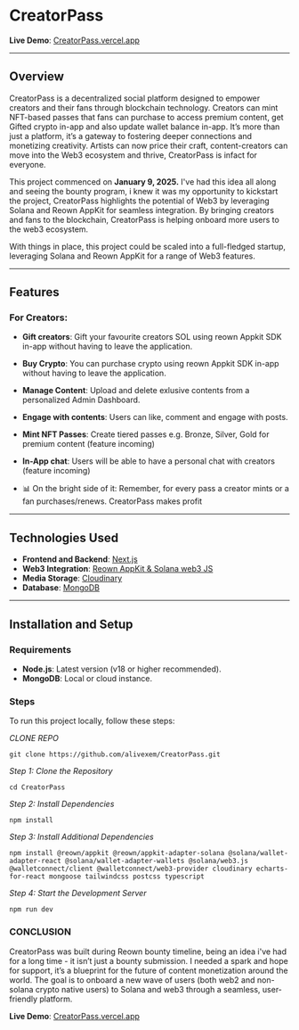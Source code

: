 # CreatorPass

**Live Demo**: [CreatorPass.vercel.app](https://CreatorPass.vercel.app/)

---

## Overview

CreatorPass is a decentralized social platform designed to empower creators and their fans through blockchain technology. Creators can mint NFT-based passes that fans can purchase to access premium content, get Gifted crypto in-app and also update wallet balance in-app. It’s more than just a platform, it’s a gateway to fostering deeper connections and monetizing creativity. Artists can now price their craft, content-creators can move into the Web3 ecosystem and thrive, CreatorPass is infact for everyone.

This project commenced on **January 9, 2025.** I've had this idea all along and seeing the bounty program, i knew it was my opportunity to kickstart the project, CreatorPass highlights the potential of Web3 by leveraging Solana and Reown AppKit for seamless integration. By bringing creators and fans to the blockchain, CreatorPass is helping onboard more users to the web3 ecosystem.

With things in place, this project could be scaled into a full-fledged startup, leveraging Solana and Reown AppKit for a range of Web3 features.

---

## Features


### For Creators:
- **Gift creators**: Gift your favourite creators SOL using reown Appkit SDK in-app without having to leave the application.
- **Buy Crypto**: You can purchase crypto using reown Appkit SDK in-app without having to leave the application.
- **Manage Content**: Upload and delete exlusive contents from a personalized Admin Dashboard.  
- **Engage with contents**: Users can like, comment and engage with posts.
-  **Mint NFT Passes**: Create tiered passes e.g. Bronze, Silver, Gold for premium content (feature incoming)
-  **In-App chat**: Users will be able to have a personal chat with creators (feature incoming)

- 📊 On the bright side of it: Remember, for every pass a creator mints or a fan purchases/renews. CreatorPass makes profit

---

## Technologies Used

- **Frontend and Backend**: [Next.js](https://nextjs.org/)  
- **Web3 Integration**: [Reown AppKit & Solana web3 JS](https://reown.io/)  
- **Media Storage**: [Cloudinary](https://cloudinary.com/)  
- **Database**: [MongoDB](https://www.mongodb.com/)  

---

## Installation and Setup

### Requirements
- **Node.js**: Latest version (v18 or higher recommended).  
- **MongoDB**: Local or cloud instance.  

### Steps

To run this project locally, follow these steps:

*CLONE REPO*
```
git clone https://github.com/alivexem/CreatorPass.git
```

*Step 1: Clone the Repository*
```
cd CreatorPass
```

*Step 2: Install Dependencies*
```
npm install
```

*Step 3: Install Additional Dependencies*
```
npm install @reown/appkit @reown/appkit-adapter-solana @solana/wallet-adapter-react @solana/wallet-adapter-wallets @solana/web3.js @walletconnect/client @walletconnect/web3-provider cloudinary echarts-for-react mongoose tailwindcss postcss typescript
```

*Step 4: Start the Development Server*
```
npm run dev
```

### CONCLUSION

CreatorPass was built during Reown bounty timeline, being an idea i've had for a long time - it isn’t just a bounty submission. I needed a spark and hope for support, it’s a blueprint for the future of content monetization around the world. The goal is to onboard a new wave of users (both web2 and non-solana crypto native users) to Solana and web3 through a seamless, user-friendly platform.


**Live Demo**: [CreatorPass.vercel.app](https://CreatorPass.vercel.app/)
